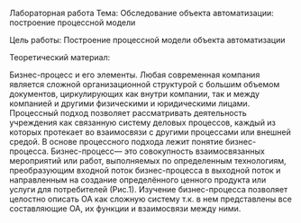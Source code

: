 Лабораторная работа
Тема: Обследование объекта автоматизации: построение процессной модели 

Цель работы: Построение процессной модели объекта автоматизации

Теоретический материал: 

Бизнес-процесс и его элементы. Любая современная компания является сложной организационной структурой с большим объемом документов, циркулирующих как внутри компании, так и между компанией и другими физическими и юридическими лицами. Процессный подход позволяет рассматривать деятельность учреждения как связанную систему деловых процессов, каждый из которых протекает во взаимосвязи с другими процессами или внешней средой. В основе процессного подхода лежит понятие бизнес-процесса.
Бизнес-процесс— это совокупность взаимосвязанных мероприятий или работ, выполняемых по определенным технологиям, преобразующим входной поток бизнес-процесса в выходной поток и направленным на создание определённого ценного продукта или услуги для потребителей (Рис.1).
Изучение бизнес-процесса позволяет целостно описать ОА как сложную систему т.к. в нем представлены все составляющие ОА, их функции и взаимосвязи между ними.
